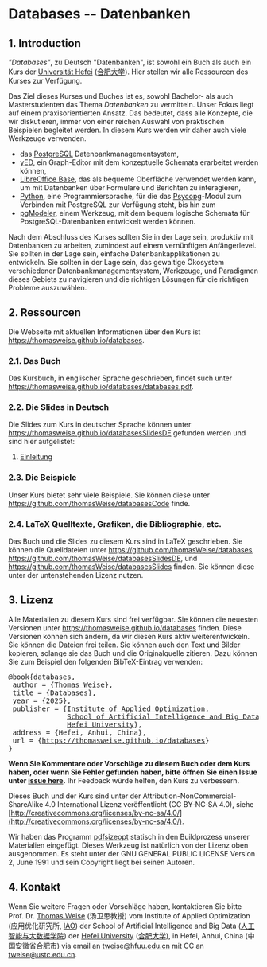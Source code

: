 ﻿# Databases -- Datenbanken

## 1. Introduction

*"Databases"*, zu Deutsch "Datenbanken", ist sowohl ein Buch als auch ein Kurs der [Universität Hefei](http://www.hfuu.edu.cn/english/) ([合肥大学](http://www.hfuu.edu.cn/)).
Hier stellen wir alle Ressourcen des Kurses zur Verfügung.

Das Ziel dieses Kurses und Buches ist es, sowohl Bachelor- als auch Masterstudenten das Thema *Datenbanken* zu vermitteln.
Unser Fokus liegt auf einem praxisorientierten Ansatz.
Das bedeutet, dass alle Konzepte, die wir diskutieren, immer von einer reichen Auswahl von praktischen Beispielen begleitet werden.
In diesem Kurs werden wir daher auch viele Werkzeuge verwenden.

- das [PostgreSQL](https://www.postgresql.org) Datenbankmanagementsystem,
- [yED](https://yed.yworks.com), ein Graph-Editor mit dem konzeptuelle Schemata erarbeitet werden können,
- [LibreOffice Base](https://www.libreoffice.org), das als bequeme Oberfläche verwendet werden kann, um mit Datenbanken über Formulare und Berichten zu interagieren,
- [Python](https://thomasweise.github.io/programmingWithPython), eine Programmiersprache, für die das [Psycopg](https://www.psycopg.org)-Modul zum Verbinden mit PostgreSQL zur Verfügung steht, bis hin zum
- [pgModeler](https://pgmodeler.io), einem Werkzeug, mit dem bequem logische Schemata für PostgreSQL-Datenbanken entwickelt werden können.

Nach dem Abschluss des Kurses sollten Sie in der Lage sein, produktiv mit Datenbanken zu arbeiten, zumindest auf einem vernünftigen Anfängerlevel.
Sie sollten in der Lage sein, einfache Datenbankapplikationen zu entwickeln.
Sie sollten in der Lage sein, das gewaltige Ökosystem verschiedener Datenbankmanagementsystem, Werkzeuge, und Paradigmen dieses Gebiets zu navigieren und die richtigen Lösungen für die richtigen Probleme auszuwählen.

## 2. Ressourcen
Die Webseite mit aktuellen Informationen über den Kurs ist <https://thomasweise.github.io/databases>.

### 2.1. Das Buch
Das Kursbuch, in englischer Sprache geschrieben, findet such unter <https://thomasweise.github.io/databases/databases.pdf>.

### 2.2. Die Slides in Deutsch
Die Slides zum Kurs in deutscher Sprache können unter <https://thomasweise.github.io/databasesSlidesDE> gefunden werden und sind hier aufgelistet:

1. [Einleitung](https://thomasweise.github.io/databasesSlidesDE/01_einleitung.pdf)


### 2.3. Die Beispiele
Unser Kurs bietet sehr viele Beispiele.
Sie können diese unter <https://github.com/thomasWeise/databasesCode> finde.


### 2.4. LaTeX Quelltexte, Grafiken, die Bibliographie, etc.
Das Buch und die Slides zu diesem Kurs sind in LaTeX geschrieben.
Sie können die Quelldateien unter <https://github.com/thomasWeise/databases>, <https://github.com/thomasWeise/databasesSlidesDE>, und <https://github.com/thomasWeise/databasesSlides> finden.
Sie können diese unter der untenstehenden Lizenz nutzen.


## 3. Lizenz
Alle Materialien zu diesem Kurs sind frei verfügbar.
Sie können die neuesten Versionen unter <https://thomasweise.github.io/databases> finden.
Diese Versionen können sich ändern, da wir diesen Kurs aktiv weiterentwickeln.
Sie können die Dateien frei teilen.
Sie können auch den Text und Bilder kopieren, solange sie das Buch und die Originalquelle zitieren.
Dazu können Sie zum Beispiel den folgenden BibTeX-Eintrag verwenden:

<pre>@book{databases,<br/>&nbsp;author&nbsp;=&nbsp;{<a href="http://iao.hfuu.edu.cn/5">Thomas&nbsp;Weise</a>},<br/>&nbsp;title&nbsp;=&nbsp;{Databases},<br/>&nbsp;year&nbsp;=&nbsp;{2025},<br/>&nbsp;publisher&nbsp;=&nbsp;{<a href="http://iao.hfuu.edu.cn">Institute&nbsp;of&nbsp;Applied&nbsp;Optimization</a>,<br/>&nbsp;&nbsp;&nbsp;&nbsp;&nbsp;&nbsp;&nbsp;&nbsp;&nbsp;&nbsp;&nbsp;&nbsp;&nbsp;&nbsp;<a href="http://www.hfuu.edu.cn/aibd">School&nbsp;of&nbsp;Artificial&nbsp;Intelligence&nbsp;and&nbsp;Big&nbsp;Data</a>,<br/>&nbsp;&nbsp;&nbsp;&nbsp;&nbsp;&nbsp;&nbsp;&nbsp;&nbsp;&nbsp;&nbsp;&nbsp;&nbsp;&nbsp;<a href="http://www.hfuu.edu.cn/">Hefei&nbsp;University</a>},<br/>&nbsp;address&nbsp;=&nbsp;{Hefei,&nbsp;Anhui,&nbsp;China},<br/>&nbsp;url&nbsp;=&nbsp;{<a href="https://thomasweise.github.io/databases">https://thomasweise.github.io/databases</a>}<br/>}</pre>

**Wenn Sie Kommentare oder Vorschläge zu diesem Buch oder dem Kurs haben, oder wenn Sie Fehler gefunden haben, bitte öffnen Sie einen Issue unter [issue here](https://github.com/thomasWeise/databases/issues).**
Ihr Feedback würde helfen, den Kurs zu verbessern.

Dieses Buch und der Kurs sind unter der Attribution-NonCommercial-ShareAlike 4.0 International Lizenz veröffentlicht (CC&nbsp;BY&#8209;NC&#8209;SA&nbsp;4.0), siehe [http://creativecommons.org/licenses/by-nc-sa/4.0/](http://creativecommons.org/licenses/by-nc-sa/4.0/).

Wir haben das Programm [pdfsizeopt](https://github.com/pts/pdfsizeopt) statisch in den Buildprozess unserer Materialien eingefügt.
Dieses Werkzeug ist natürlich von der Lizenz oben ausgenommen.
Es steht unter der GNU GENERAL PUBLIC LICENSE Version 2, June 1991 und sein Copyright liegt bei seinen Autoren.


## 4. Kontakt
Wenn Sie weitere Fragen oder Vorschläge haben, kontaktieren Sie bitte
Prof. Dr. [Thomas Weise](http://iao.hfuu.edu.cn/5) (汤卫思教授)
vom Institute of Applied Optimization (应用优化研究所, [IAO](http://iao.hfuu.edu.cn))
der School of Artificial Intelligence and Big Data ([人工智能与大数据学院](http://www.hfuu.edu.cn/aibd))
der [Hefei University](http://www.hfuu.edu.cn/english/) ([合肥大学](http://www.hfuu.edu.cn/)),
in Hefei, Anhui, China (中国安徽省合肥市)
via email an [tweise@hfuu.edu.cn](mailto:tweise@hfuu.edu.cn) mit CC an [tweise@ustc.edu.cn](mailto:tweise@ustc.edu.cn).
